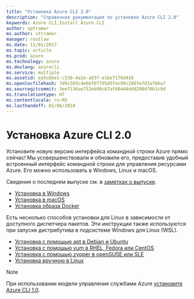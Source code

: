 ```yaml
---
title: "Установка Azure CLI 2.0"
description: "Справочная документация по установке Azure CLI 2.0"
keywords: Azure CLI,Install Azure CLI
author: sptramer
ms.author: sttramer
manager: routlaw
ms.date: 11/01/2017
ms.topic: article
ms.prod: azure
ms.technology: azure
ms.devlang: azurecli
ms.service: multiple
ms.assetid: ea5c0ee1-c530-4a1e-a83f-e1be71f6d416
ms.openlocfilehash: 7d9c503c4e66f07795d5fec99c206fe7d3afb6a7
ms.sourcegitcommit: 3eef136ae752eb90c67af604d4ddd298d70b1c9d
ms.translationtype: HT
ms.contentlocale: ru-RU
ms.lasthandoff: 01/06/2018
---
```

# <a name="install-azure-cli-20"></a>Установка Azure CLI 2.0

Установите новую версию интерфейса командной строки Azure прямо сейчас!
Мы усовершенствовали и обновили его, предоставив удобный встроенный интерфейс командной строки для управления ресурсами Azure.
Его можно использовать в Windows, Linux и macOS.

Сведения о последнем выпуске см. в [заметках о выпуске](release-notes-azure-cli.md).

* [Установка в Windows](install-azure-cli-windows.md)
* [Установка в macOS](install-azure-cli-macos.md)
* [Установка образа Docker](install-azure-cli-docker.md)

Есть несколько способов установки для Linux в зависимости от доступного диспетчера пакетов. Эти инструкции также используются при запуске дистрибутива в подсистеме Windows для Linux (WSL).

* [Установка с помощью apt в Debian и Ubuntu](install-azure-cli-apt.md)
* [Установка с помощью yum в RHEL, Fedora или CentOS](install-azure-cli-yum.md)
* [Установка с помощью zypper в openSUSE или SLE](install-azure-cli-zypper.md)
* [Установка вручную в Linux](install-azure-cli-linux.md)

> [!NOTE]
> При использовании модели управления службами Azure [установите Azure CLI 1.0](/azure/cli-install-nodejs).

